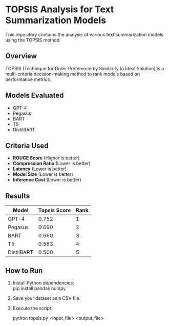 
# TOPSIS Analysis for Text Summarization Models

This repository contains the analysis of various text summarization models using the TOPSIS method.

## Overview
TOPSIS (Technique for Order Preference by Similarity to Ideal Solution) is a multi-criteria decision-making method to rank models based on performance metrics.

## Models Evaluated
- GPT-4
- Pegasus
- BART
- T5
- DistilBART

## Criteria Used
- **ROUGE Score** (Higher is better)
- **Compression Ratio** (Lower is better)
- **Latency** (Lower is better)
- **Model Size** (Lower is better)
- **Inference Cost** (Lower is better)

## Results
| Model         | Topsis Score | Rank |
|---------------|--------------|------|
| GPT-4         | 0.752        | 1    |
| Pegasus       | 0.690        | 2    |
| BART          | 0.660        | 3    |
| T5            | 0.583        | 4    |
| DistilBART    | 0.500        | 5    |

## How to Run
1. Install Python dependencies:  
   pip install pandas numpy
2. Save your dataset as a CSV file.
3. Execute the script:  
   
   python topsis.py <input_file> <weights> <impacts> <output_file>



